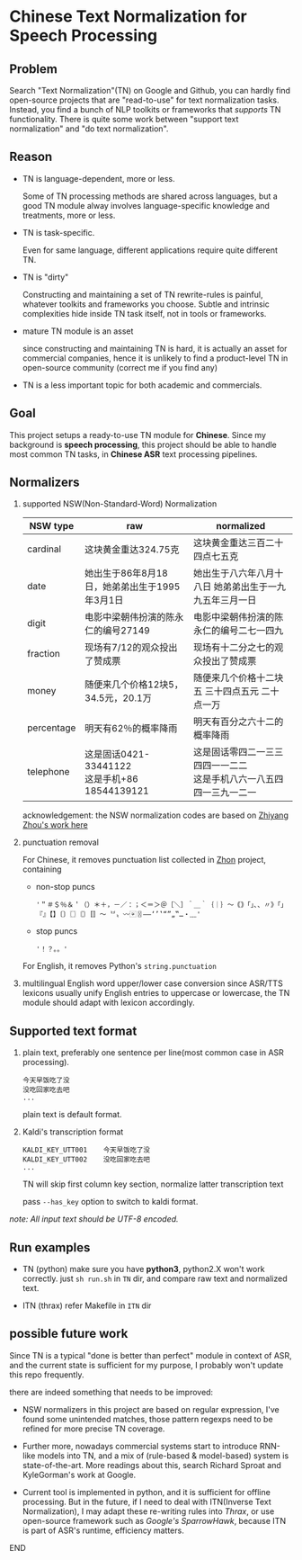 # Chinese Text Normalization for Speech Processing

## Problem
Search "Text Normalization"(TN) on Google and Github, you can hardly find open-source projects that are "read-to-use" for text normalization tasks. Instead, you find a bunch of NLP toolkits or frameworks that *supports* TN functionality.  There is quite some work between "support text normalization" and "do text normalization".

## Reason
* TN is language-dependent, more or less.

    Some of TN processing methods are shared across languages, but a good TN module alway involves language-specific knowledge and treatments, more or less.

* TN is task-specific.

    Even for same language, different applications require quite different TN.

* TN is "dirty"

    Constructing and maintaining a set of TN rewrite-rules is painful, whatever toolkits and frameworks you choose.  Subtle and intrinsic complexities hide inside TN task itself, not in tools or frameworks.

* mature TN module is an asset

    since constructing and maintaining TN is hard, it is actually an asset for commercial companies, hence it is unlikely to find a product-level TN in open-source community (correct me if you find any)

* TN is a less important topic for both academic and commercials.

## Goal
This project setups a ready-to-use TN module for **Chinese**. Since my background is **speech processing**, this project should be able to handle most common TN tasks, in **Chinese ASR** text processing pipelines.

## Normalizers
1. supported NSW(Non-Standard-Word) Normalization

    |NSW type|raw|normalized|
    |-|-|-|
    |cardinal|这块黄金重达324.75克|这块黄金重达三百二十四点七五克|
    |date|她出生于86年8月18日，她弟弟出生于1995年3月1日|她出生于八六年八月十八日 她弟弟出生于一九九五年三月一日|
    |digit|电影中梁朝伟扮演的陈永仁的编号27149|电影中梁朝伟扮演的陈永仁的编号二七一四九|
    |fraction|现场有7/12的观众投出了赞成票|现场有十二分之七的观众投出了赞成票|
    |money|随便来几个价格12块5，34.5元，20.1万|随便来几个价格十二块五 三十四点五元 二十点一万|
    |percentage|明天有62％的概率降雨|明天有百分之六十二的概率降雨|
    |telephone|这是固话0421-33441122<br>这是手机+86 18544139121|这是固话零四二一三三四四一一二二<br>这是手机八六一八五四四一三九一二一|

    acknowledgement: the NSW normalization codes are based on [Zhiyang Zhou's work here](https://github.com/Joee1995/chn_text_norm.git)

1. punctuation removal
    
    For Chinese, it removes punctuation list collected in [Zhon](https://github.com/tsroten/zhon) project, containing
    * non-stop puncs
        ```
        '＂＃＄％＆＇（）＊＋，－／：；＜＝＞＠［＼］＾＿｀｛｜｝～｟｠｢｣､、〃》「」『』【】〔〕〖〗〘〙〚〛〜〝〞〟〰〾〿–—‘’‛“”„‟…‧﹏'
        ```
    * stop puncs
        ```
        '！？｡。'
        ```

    For English, it removes Python's `string.punctuation`

1. multilingual English word upper/lower case conversion
    since ASR/TTS lexicons usually unify English entries to uppercase or lowercase, the TN module should adapt with lexicon accordingly.

## Supported text format

1. plain text, preferably one sentence per line(most common case in ASR processing).
    ```
    今天早饭吃了没
    没吃回家吃去吧
    ...
    ```
    plain text is default format.

2. Kaldi's transcription format
    ```
    KALDI_KEY_UTT001    今天早饭吃了没
    KALDI_KEY_UTT002    没吃回家吃去吧
    ...
    ```
    TN will skip first column key section, normalize latter transcription text

    pass `--has_key` option to switch to kaldi format.

_note: All input text should be UTF-8 encoded._

## Run examples
* TN (python)
make sure you have **python3**, python2.X won't work correctly.
just `sh run.sh` in `TN` dir, and compare raw text and normalized text.

* ITN (thrax)
refer Makefile in `ITN` dir

## possible future work
Since TN is a typical "done is better than perfect" module in context of ASR, and the current state is sufficient for my purpose, I probably won't update this repo frequently.

there are indeed something that needs to be improved:

* NSW normalizers in this project are based on regular expression, I've found some unintended matches, those pattern regexps need to be refined for more precise TN coverage.

* Further more, nowadays commercial systems start to introduce RNN-like models into TN, and a mix of (rule-based & model-based) system is state-of-the-art.  More readings about this, search Richard Sproat and KyleGorman's work at Google.

* Current tool is implemented in python, and it is sufficient for offline processing.  But in the future, if I need to deal with ITN(Inverse Text Normalization), I may adapt these re-writing rules into *Thrax*, or use open-source framework such as *Google's SparrowHawk*, because ITN is part of ASR's runtime, efficiency matters.

END

